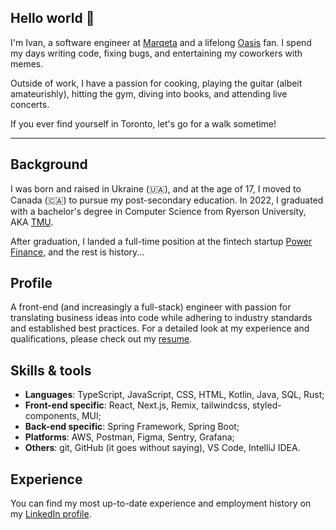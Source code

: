 ## Hello world 👋

I'm Ivan, a software engineer at [Marqeta](https://marqeta.com) and a lifelong [Oasis](<https://en.wikipedia.org/wiki/Oasis_(band)>) fan. I spend my days writing code, fixing bugs, and entertaining my coworkers with memes.

Outside of work, I have a passion for cooking, playing the guitar (albeit amateurishly), hitting the gym, diving into books, and attending live concerts.

If you ever find yourself in Toronto, let's go for a walk sometime!

---

## Background

I was born and raised in Ukraine (🇺🇦), and at the age of 17, I moved to Canada (🇨🇦) to pursue my post-secondary education. In 2022, I graduated with a bachelor's degree in Computer Science from Ryerson University, AKA [TMU](https://en.wikipedia.org/wiki/Toronto_Metropolitan_University).

After graduation, I landed a full-time position at the fintech startup [Power Finance](https://usepower.com/), and the rest is history...

## Profile

A front-end (and increasingly a full-stack) engineer with passion for translating business ideas into code while adhering to industry standards and established best practices. For a detailed look at my experience and qualifications, please check out my [resume](https://lytovka.s3.amazonaws.com/public/resume.pdf).

## Skills & tools

- **Languages**: TypeScript, JavaScript, CSS, HTML, Kotlin, Java, SQL, Rust;
- **Front-end specific**: React, Next.js, Remix, tailwindcss, styled-components, MUI;
- **Back-end specific**: Spring Framework, Spring Boot;
- **Platforms**: AWS, Postman, Figma, Sentry, Grafana;
- **Others**: git, GitHub (it goes without saying), VS Code, IntelliJ IDEA.

## Experience

You can find my most up-to-date experience and employment history on my [LinkedIn profile](https://www.linkedin.com/in/ivanlytovka/).
